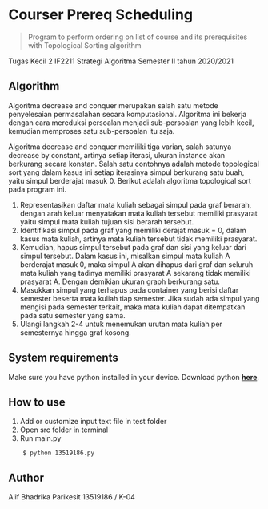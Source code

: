 # Courser Prereq Scheduling
> Program to perform ordering on list of course and its prerequisites with Topological Sorting algorithm

Tugas Kecil 2 IF2211 Strategi Algoritma
Semester II tahun 2020/2021

## Algorithm
Algoritma decrease and conquer merupakan salah satu metode penyelesaian permasalahan secara komputasional. Algoritma ini bekerja dengan cara mereduksi persoalan menjadi sub-persoalan yang lebih kecil, kemudian memproses satu sub-persoalan itu saja.

Algoritma decrease and conquer memiliki tiga varian, salah satunya decrease by constant, artinya setiap iterasi, ukuran instance akan berkurang secara konstan. Salah satu contohnya adalah metode topological sort yang dalam kasus ini setiap iterasinya simpul berkurang satu buah, yaitu simpul berderajat masuk 0. Berikut adalah algoritma topological sort pada program ini.

1.	Representasikan daftar mata kuliah sebagai simpul pada graf berarah, dengan arah keluar menyatakan mata kuliah tersebut memiliki prasyarat yaitu simpul mata kuliah tujuan sisi berarah tersebut.
2.	Identifikasi simpul pada graf yang memiliki derajat masuk = 0, dalam kasus mata kuliah, artinya mata kuliah tersebut tidak memiliki prasyarat.
3.	Kemudian, hapus simpul tersebut pada graf dan sisi yang keluar dari simpul tersebut. Dalam kasus ini, misalkan simpul mata kuliah A berderajat masuk 0, maka simpul A akan dihapus dari graf dan seluruh mata kuliah yang tadinya memiliki prasyarat A sekarang tidak memiliki prasyarat A. Dengan demikian ukuran graph berkurang satu.
4.	Masukkan simpul yang terhapus pada container yang berisi daftar semester beserta mata kuliah tiap semester. Jika sudah ada simpul yang mengisi pada semester terkait, maka mata kuliah dapat ditempatkan pada satu semester yang sama.
5.	Ulangi langkah 2-4 untuk menemukan urutan mata kuliah per semesternya hingga graf kosong.

## System requirements
Make sure you have python installed in your device. Download python **[here](https://www.python.org/downloads/)**.

## How to use
1. Add or customize input text file in test folder 
2. Open src folder in terminal
3. Run main.py
```
    $ python 13519186.py
```

## Author
Alif Bhadrika Parikesit
13519186 / K-04